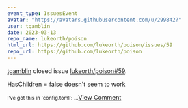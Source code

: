```yaml
---
event_type: IssuesEvent
avatar: "https://avatars.githubusercontent.com/u/299842?"
user: tgamblin
date: 2023-03-13
repo_name: lukeorth/poison
html_url: https://github.com/lukeorth/poison/issues/59
repo_url: https://github.com/lukeorth/poison
---
```


<a href='https://github.com/tgamblin' target='_blank'>tgamblin</a> closed issue <a href='https://github.com/lukeorth/poison/issues/59' target='_blank'>lukeorth/poison#59</a>.

<p>HasChildren = false doesn't seem to work</p><small>I've got this in `config.toml`:...</small><a href='https://github.com/lukeorth/poison/issues/59' target='_blank'>View Comment</a>